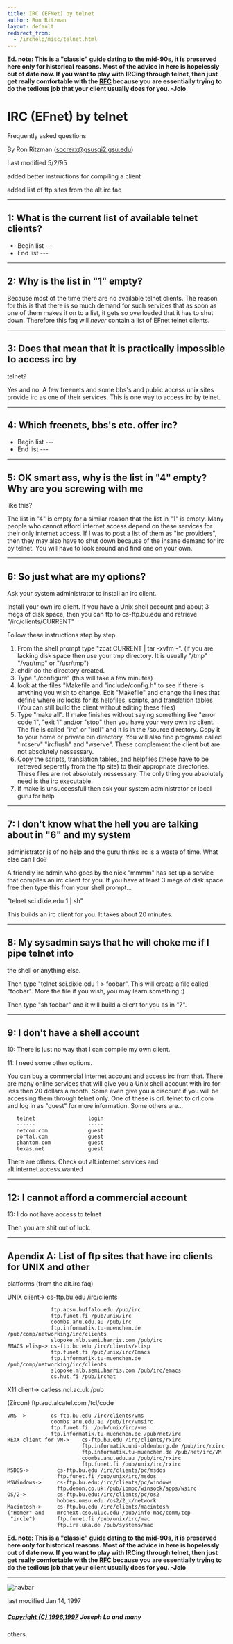 ```yaml
---
title: IRC (EFNet) by telnet
author: Ron Ritzman
layout: default
redirect_from:
  - /irchelp/misc/telnet.html
---
```

**Ed. note: This is a "classic" guide dating to the mid-90s, it is preserved here only for historical reasons. Most of the advice in here is hopelessly out of date now. If you want to play with IRCing through telnet, then just get really comfortable with the [RFC](../rfc/) because you are essentially trying to do the tedious job that your client usually does for you. -Jolo**

#  IRC (EFnet) by telnet

Frequently asked questions

By Ron Ritzman (socrerx@gsusgi2.gsu.edu)

Last modified 5/2/95

added better instructions for compiling a client

added list of ftp sites from the alt.irc faq

* * *

## 1: What is the current list of available telnet clients?

  * Begin list ---
  * End list ---

* * *

## 2: Why is the list in "1" empty?

Because most of the time there are no available telnet clients. The reason for
this is that there is so much demand for such services that as soon as one of
them makes it on to a list, it gets so overloaded that it has to shut down.
Therefore this faq will *never* contain a list of EFnet telnet clients.

* * *

## 3: Does that mean that it is practically impossible to access irc by
telnet?

Yes and no. A few freenets and some bbs's and public access unix sites provide
irc as one of their services. This is one way to access irc by telnet.

* * *

## 4: Which freenets, bbs's etc. offer irc?

  * Begin list ---
  * End list ---

* * *

## 5: OK smart ass, why is the list in "4" empty? Why are you screwing with me
like this?

The list in "4" is empty for a similar reason that the list in "1" is empty.
Many people who cannot afford internet access depend on these services for
their only internet access. If I was to post a list of them as "irc
providers", then they may also have to shut down because of the insane demand
for irc by telnet. You will have to look around and find one on your own.

* * *

## 6: So just what are my options?

Ask your system administrator to install an irc client.

Install your own irc client. If you have a Unix shell account and about 3 megs
of disk space, then you can ftp to cs-ftp.bu.edu and retrieve
"/irc/clients/CURRENT"

Follow these instructions step by step.

  1. From the shell prompt type "zcat CURRENT | tar -xvfm -". (if you are lacking disk space then use your tmp directory. It is usually "/tmp" "/var/tmp" or "/usr/tmp")
  2. chdir do the directory created.
  3. Type "./configure" (this will take a few minutes)
  4. look at the files "Makefile and "include/config.h" to see if there is anything you wish to change. Edit "Makefile" and change the lines that define where irc looks for its helpfiles, scripts, and translation tables (You can still build the client without editing these files)
  5. Type "make all". If make finishes without saying something like "error code 1", "exit 1" and/or "stop" then you have your very own irc client. The file is called "irc" or "ircII" and it is in the /source directory. Copy it to your home or private bin directory. You will also find programs called "ircserv" "ircflush" and "wserve". These complement the client but are not absolutely nessessary.
  6. Copy the scripts, translation tables, and helpfiles (these have to be retreved seperatly from the ftp site) to their appropriate directories. These files are not absolutely nessessary. The only thing you absolutely need is the irc executable.
  7. If make is unsuccessfull then ask your system administrator or local guru for help

* * *

## 7: I don't know what the hell you are talking about in "6" and my system
administrator is of no help and the guru thinks irc is a waste of time. What
else can I do?

A friendly irc admin who goes by the nick "mmmm" has set up a service that
compiles an irc client for you. If you have at least 3 megs of disk space free
then type this from your shell prompt...

"telnet sci.dixie.edu 1 | sh"

This builds an irc client for you. It takes about 20 minutes.

* * *

##  8: My sysadmin says that he will choke me if I pipe telnet into

the shell or anything else.

Then type "telnet sci.dixie.edu 1 > foobar". This will create a file called
"foobar". More the file if you wish, you may learn something :)

Then type "sh foobar" and it will build a client for you as in "7".

* * *

##  9: I don't have a shell account

10: There is just no way that I can compile my own client.

11: I need some other options.

You can buy a commercial internet account and access irc from that. There are
many online services that will give you a Unix shell account with irc for less
then 20 dollars a month. Some even give you a discount if you will be
accessing them through telnet only. One of these is crl. telnet to crl.com and
log in as "guest" for more information. Some others are...



       telnet                 login
       ------                 -----
       netcom.com             guest
       portal.com             guest
       phantom.com            guest
       texas.net              guest


There are others. Check out alt.internet.services and
alt.internet.access.wanted

* * *

##  12: I cannot afford a commercial account

13: I do not have access to telnet

Then you are shit out of luck.

* * *

##  Apendix A: List of ftp sites that have irc clients for UNIX and other
platforms (from the alt.irc faq)

UNIX client-> cs-ftp.bu.edu /irc/clients



                  ftp.acsu.buffalo.edu /pub/irc
                  ftp.funet.fi /pub/unix/irc
                  coombs.anu.edu.au /pub/irc
                  ftp.informatik.tu-muenchen.de /pub/comp/networking/irc/clients
                  slopoke.mlb.semi.harris.com /pub/irc
    EMACS elisp-> cs-ftp.bu.edu /irc/clients/elisp
                  ftp.funet.fi /pub/unix/irc/Emacs
                  ftp.informatik.tu-muenchen.de /pub/comp/networking/irc/clients
                  slopoke.mlb.semi.harris.com /pub/irc/emacs
                  cs.hut.fi /pub/irchat


X11 client-> catless.ncl.ac.uk /pub

(Zircon) ftp.aud.alcatel.com /tcl/code



    VMS ->        cs-ftp.bu.edu /irc/clients/vms
                  coombs.anu.edu.au /pub/irc/vmsirc
                  ftp.funet.fi  /pub/unix/irc/vms
                  ftp.informatik.tu-muenchen.de /pub/net/irc
    REXX client for VM->    cs-ftp.bu.edu /irc/clients/rxirc
                            ftp.informatik.uni-oldenburg.de /pub/irc/rxirc
                            ftp.informatik.tu-muenchen.de /pub/net/irc/VM
                            coombs.anu.edu.au /pub/irc/rxirc
                            ftp.funet.fi /pub/unix/irc/rxirc
    MSDOS->         cs-ftp.bu.edu /irc/clients/pc/msdos
                    ftp.funet.fi /pub/unix/irc/msdos
    MSWindows->     cs-ftp.bu.edu:/irc/clients/pc/windows
                    ftp.demon.co.uk:/pub/ibmpc/winsock/apps/wsirc
    OS/2->          cs-ftp.bu.edu:/irc/clients/pc/os2
                    hobbes.nmsu.edu:/os2/2_x/network
    Macintosh->     cs-ftp.bu.edu /irc/clients/macintosh
    ("Homer" and    mrcnext.cso.uiuc.edu /pub/info-mac/comm/tcp
     "ircle")       ftp.funet.fi /pub/unix/irc/mac
                    ftp.ira.uka.de /pub/systems/mac


**Ed. note: This is a "classic" guide dating to the mid-90s, it is preserved here only for historical reasons. Most of the advice in here is hopelessly out of date now. If you want to play with IRCing through telnet, then just get really comfortable with the [RFC](../rfc/) because you are essentially trying to do the tedious job that your client usually does for you. -Jolo**

* * *

![navbar](/irchelp/Pix/ihnavbar.gif)

last modified Jan 14, 1997

##### [Copyright (C) 1996,1997](/irchelp/credit.html) Joseph Lo and many
others.
